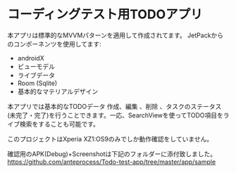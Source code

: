 # コーディングテスト用TODOアプリ

本アプリは標準的なMVVMパターンを適用して作成されてます。
JetPackからのコンポーネンツを使用してます:
- androidX
- ビューモデル
- ライブデータ
- Room (Sqlite)
- 基本的なマテリアルデザイン

本アプリでは基本的なTODOデータ
作成、編集
、削除
、タスクのステータス(未完了・完了)を行うことできます。一応、SearchViewを使ってTODO項目をライブ検索をすることも可能です。

このプロジェクトはXperia XZ1:OS9のみでしか動作確認をしていません。

確認用のAPK(Debug)+Screenshotは下記のフォルダーに添付致しました。
https://github.com/anteprocess/Todo-test-app/tree/master/app/sample

